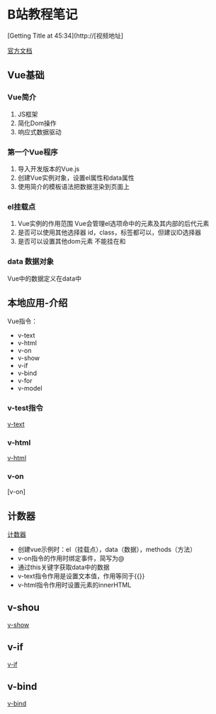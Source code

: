 # B站教程笔记

[Getting Title at 45:34](http://[视频地址]

[官方文档](https://cn.vuejs.org)

## Vue基础

### Vue简介
1. JS框架
2. 简化Dom操作
3. 响应式数据驱动
 
### 第一个Vue程序
1. 导入开发版本的Vue.js
2. 创建Vue实例对象，设置el属性和data属性
3. 使用简介的模板语法把数据渲染到页面上

### el挂载点
1. Vue实例的作用范围
   Vue会管理el选项命中的元素及其内部的后代元素
2. 是否可以使用其他选择器
   id，class，标签都可以，但建议ID选择器
3. 是否可以设置其他dom元素
   不能挂在<html>和<body>

### data 数据对象
Vue中的数据定义在data中

## 本地应用-介绍
Vue指令：
* v-text
* v-html
* v-on
* v-show
* v-if
* v-bind
* v-for
* v-model
  
### v-test指令
[v-text](../Vue知识积累/v-text.md)

### v-html
[v-html](../Vue知识积累/v-html.md)

### v-on
[v-on]

## 计数器

[计数器](vue学习用案例模板/计数器.html)
* 创建vue示例时：el（挂载点），data（数据），methods（方法）
* v-on指令的作用时绑定事件，简写为@
* 通过this关键字获取data中的数据
* v-text指令作用是设置文本值，作用等同于{{}}
* v-html指令作用时设置元素的innerHTML

## v-shou
[v-show](../Vue知识积累/v-show.md)

## v-if
[v-if](../Vue知识积累/v-if.md)

## v-bind
[v-bind](../Vue知识积累/v-bind.md)
